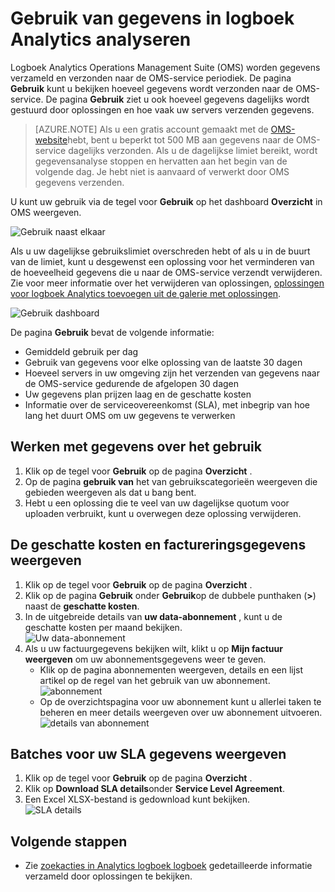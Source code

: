 <properties
    pageTitle="Gebruik van gegevens in logboek Analytics analyseren | Microsoft Azure"
    description="Kunt u de pagina gebruik in Analytics logboek bekijken hoeveel gegevens wordt verzonden naar de OMS-service."
    services="log-analytics"
    documentationCenter=""
    authors="bandersmsft"
    manager="jwhit"
    editor=""/>

<tags
    ms.service="log-analytics"
    ms.workload="na"
    ms.tgt_pltfrm="na"
    ms.devlang="na"
    ms.topic="get-started-article"
    ms.date="08/11/2016"
    ms.author="banders"/>

# <a name="analyze-data-usage-in-log-analytics"></a>Gebruik van gegevens in logboek Analytics analyseren

Logboek Analytics Operations Management Suite (OMS) worden gegevens verzameld en verzonden naar de OMS-service periodiek.  De pagina **Gebruik** kunt u bekijken hoeveel gegevens wordt verzonden naar de OMS-service. De pagina **Gebruik** ziet u ook hoeveel gegevens dagelijks wordt gestuurd door oplossingen en hoe vaak uw servers verzenden gegevens.

>[AZURE.NOTE] Als u een gratis account gemaakt met de [OMS-website](http://www.microsoft.com/oms)hebt, bent u beperkt tot 500 MB aan gegevens naar de OMS-service dagelijks verzonden. Als u de dagelijkse limiet bereikt, wordt gegevensanalyse stoppen en hervatten aan het begin van de volgende dag. Je hebt niet is aanvaard of verwerkt door OMS gegevens verzenden.

U kunt uw gebruik via de tegel voor **Gebruik** op het dashboard **Overzicht** in OMS weergeven.

![Gebruik naast elkaar](./media/log-analytics-usage/usage-tile.png)

Als u uw dagelijkse gebruikslimiet overschreden hebt of als u in de buurt van de limiet, kunt u desgewenst een oplossing voor het verminderen van de hoeveelheid gegevens die u naar de OMS-service verzendt verwijderen. Zie voor meer informatie over het verwijderen van oplossingen, [oplossingen voor logboek Analytics toevoegen uit de galerie met oplossingen](log-analytics-add-solutions.md).

![Gebruik dashboard](./media/log-analytics-usage/usage-dashboard.png)

De pagina **Gebruik** bevat de volgende informatie:

- Gemiddeld gebruik per dag
- Gebruik van gegevens voor elke oplossing van de laatste 30 dagen
- Hoeveel servers in uw omgeving zijn het verzenden van gegevens naar de OMS-service gedurende de afgelopen 30 dagen
- Uw gegevens plan prijzen laag en de geschatte kosten
- Informatie over de serviceovereenkomst (SLA), met inbegrip van hoe lang het duurt OMS om uw gegevens te verwerken

## <a name="to-work-with-usage-data"></a>Werken met gegevens over het gebruik

1. Klik op de tegel voor **Gebruik** op de pagina **Overzicht** .
2. Op de pagina **gebruik van** het van gebruikscategorieën weergeven die gebieden weergeven als dat u bang bent.
3. Hebt u een oplossing die te veel van uw dagelijkse quotum voor uploaden verbruikt, kunt u overwegen deze oplossing verwijderen.

## <a name="to-view-your-estimated-cost-and-billing-information"></a>De geschatte kosten en factureringsgegevens weergeven
1. Klik op de tegel voor **Gebruik** op de pagina **Overzicht** .
2. Klik op de pagina **Gebruik** onder **Gebruik**op de dubbele punthaken (**>**) naast de **geschatte kosten**.
3. In de uitgebreide details van **uw data-abonnement** , kunt u de geschatte kosten per maand bekijken.  
    ![Uw data-abonnement](./media/log-analytics-usage/usage-data-plan.png)
4. Als u uw factuurgegevens bekijken wilt, klikt u op **Mijn factuur weergeven** om uw abonnementsgegevens weer te geven.
    - Klik op de pagina abonnementen weergeven, details en een lijst artikel op de regel van het gebruik van uw abonnement.  
        ![abonnement](./media/log-analytics-usage/usage-sub01.png)
    - Op de overzichtspagina voor uw abonnement kunt u allerlei taken te beheren en meer details weergeven over uw abonnement uitvoeren.  
        ![details van abonnement](./media/log-analytics-usage/usage-sub02.png)

## <a name="to-view-data-batches-for-your-sla"></a>Batches voor uw SLA gegevens weergeven
1. Klik op de tegel voor **Gebruik** op de pagina **Overzicht** .
2. Klik op **Download SLA details**onder **Service Level Agreement**.
3. Een Excel XLSX-bestand is gedownload kunt bekijken.  
    ![SLA details](./media/log-analytics-usage/usage-sla-details.png)

## <a name="next-steps"></a>Volgende stappen

- Zie [zoekacties in Analytics logboek logboek](log-analytics-log-searches.md) gedetailleerde informatie verzameld door oplossingen te bekijken.
